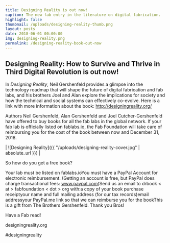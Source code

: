 ```yaml
---
title: Designing Reality is out now!
caption: The new fab entry in the literature on digital fabrication.
highlight: false
thumbnail: /uploads/designing-reality-thumb.png
layout: posts
date: 2018-06-01 00:00:00
img: designing-reality.png
permalink: /designing-reality-book-out-now
---
```


## Designing Reality: How to Survive and Thrive in Third Digital Revolution is out now!

In *Designing Reality*, Neil Gershenfeld provides a glimpse into the technology roadmap that will shape the future of digital fabrication and fab labs, and his brothers Joel and Alan explore the implications for society and how the technical and social systems can effectively co-evolve. Here is a link with more information about the book: http://designingreality.org/

Authors Neil Gershenfeld, Alan Gershenfeld and Joel Cutcher-Gershenfeld ​have offered to buy books for all the fab labs in the global network. If your fab lab is officially listed on fablabs.io, the Fab Foundation will take care of reimbursing​ you for​ the cost of the book between now and December 31, 2018.

| ![Designing Reality]({{ "/uploads/designing-reality-cover.jpg"       | absolute\_url }}) |

So how do you get a free book?

Your lab must be listed on fablabs.ioYou must have a PayPal Account for electronic reimbursement. (Getting an account is free, but PayPal does charge transactional fees: www.paypal.com)Send us an email to drbook &lt; at &gt; fabfoundation &lt; dot &gt; org with:a copy of your book purchase receiptyour name and full mailing address (for our tax records)email addressyour PayPal.me link so that we can reimburse you for the bookThis is a gift from The Brothers Gershenfeld. Thank you Bros!

Have a Fab read!

designingreality.org

#designingreality